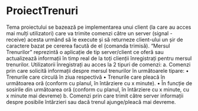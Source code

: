 # ProiectTrenuri
Tema proiectului se bazează pe implementarea unui client (la care au acces mai
mulți utilizatori) care va trimite comenzi către un server (signal - receive) acesta urmând
să le execute și să returneze client-ului un șir de caractere bazat pe cererea facută de el
(comanda trimisă).
“Mersul Trenurilor” reprezintă o aplicație de tip server/client ce oferă sau
actualizează informații în timp real de la toți clienții înregistrați pentru mersul trenurilor.
Utilizatorii înregistrați au acces la 2 tipuri de comenzi:
a. Comenzi prin care solicită informații despre mersul trenurilor în următoarele
tipare:
• Trenurile care circulă în ziua respectivă
• Trenurile care pleacă în următoarea oră (conform cu planul, în întârziere cu x
minute).
• În funcție de sosirile din următoarea oră (conform cu planul, în întârziere cu x
minute, cu x minute mai devreme)
b. Comenzi prin care trimit către server informații despre posibile întârzieri sau dacă
trenul ajunge/pleacă mai devreme.
